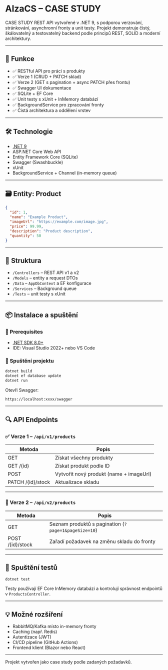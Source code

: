 # AlzaCS – CASE STUDY

CASE STUDY REST API vytvořené v .NET 9, s podporou verzování, stránkování, asynchronní fronty a unit testy. Projekt demonstruje čistý, škálovatelný a testovatelný backend podle principů REST, SOLID a moderní architektury.

---

## 🚀 Funkce

- ✅ RESTful API pro práci s produkty
- ✅ Verze 1 (CRUD + PATCH sklad)
- ✅ Verze 2 (GET s pagination + async PATCH přes frontu)
- ✅ Swagger UI dokumentace
- ✅ SQLite + EF Core
- ✅ Unit testy s xUnit + InMemory databází
- ✅ BackgroundService pro zpracování fronty
- ✅ Čistá architektura a oddělení vrstev

---

## 🛠️ Technologie

- [.NET 9](https://dotnet.microsoft.com/)
- ASP.NET Core Web API
- Entity Framework Core (SQLite)
- Swagger (Swashbuckle)
- xUnit
- BackgroundService + Channel (in-memory queue)

---

## 🗃️ Entity: Product

```json
{
  "id": 1,
  "name": "Example Product",
  "imageUrl": "https://example.com/image.jpg",
  "price": 99.99,
  "description": "Product description",
  "quantity": 50
}
```

---

## 📂 Struktura

- `/Controllers` – REST API v1 a v2
- `/Models` – entity a request DTOs
- `/Data` – `AppDbContext` a EF konfigurace
- `/Services` – Background queue
- `/Tests` – unit testy s xUnit

---

## 📦 Instalace a spuštění

### 🔧 Prerequisites

- [.NET SDK 8.0+](https://dotnet.microsoft.com/)
- IDE: Visual Studio 2022+ nebo VS Code

### 🏁 Spuštění projektu

```bash
dotnet build
dotnet ef database update
dotnet run
```

Otevři Swagger:
```
https://localhost:xxxx/swagger
```

---

## 🔍 API Endpoints

### ✅ Verze 1 – `/api/v1/products`

| Metoda | Popis                        |
|--------|------------------------------|
| GET    | Získat všechny produkty      |
| GET /{id} | Získat produkt podle ID  |
| POST   | Vytvořit nový produkt (name + imageUrl) |
| PATCH /{id}/stock | Aktualizace skladu |

---

### 🔁 Verze 2 – `/api/v2/products`

| Metoda | Popis                                     |
|--------|--------------------------------------------|
| GET    | Seznam produktů s pagination (`?page=1&pageSize=10`) |
| POST /{id}/stock | Zařadí požadavek na změnu skladu do fronty |

---

## 🧪 Spuštění testů

```bash
dotnet test
```

Testy používají EF Core InMemory databázi a kontrolují správnost endpointů v `ProductsController`.

---

## 💡 Možné rozšíření

- RabbitMQ/Kafka místo in-memory fronty
- Caching (např. Redis)
- Autentizace (JWT)
- CI/CD pipeline (GitHub Actions)
- Frontend klient (Blazor nebo React)

---

Projekt vytvořen jako case study podle zadaných požadavků.  
